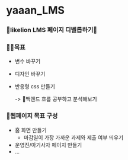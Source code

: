 # yaaan_LMS
### 🌈likelion LMS 페이지 디벨롭하기🌈


### 💁‍♀️목표
* 변수 바꾸기
* 디자인 바꾸기
* 반응형 css 만들기
  
  -> 📖백엔드 흐름 공부하고 분석해보기

### 📌웹페이지 목표 구성
* 홈 화면 만들기
  * 마감일이 가장 가까운 과제와 제출 여부 띄우기
* 운영진/아기사자 페이지 만들기
* ...

